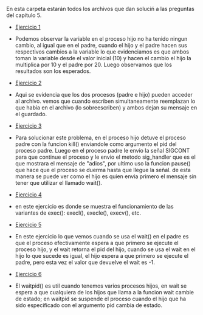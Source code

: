En esta carpeta estarán todos los archivos que dan soluciń a las preguntas
del capítulo 5.

* [Ejercicio 1](ej1.c) 
* Podemos observar la variable en el proceso hijo no ha tenido ningun cambio, al igual
  que en el padre, cuando el hijo y el padre hacen sus respectivos cambios a la variable
  lo que evidenciamos es que ambos toman la variable desde el valor inicial (10) y hacen el  cambio
  el hijo la multiplica por 10 y el padre por 20. Luego observamos que los resultados son los esperados.



* [Ejercicio 2](ej2.c)
* Aqui se evidencia que los dos procesos (padre e hijo) pueden acceder al archivo.
  vemos que cuando escriben simultaneamente reemplazan lo que habia en el archivo (lo sobreescriben)
  y ambos dejan su mensaje en el guardado. 


* [Ejercicio 3](ej3.c)
* Para solucionar este problema, en el proceso hijo detuve el proceso padre con la funcion kill() enviandole
  como argumento el pid del proceso padre.
  Luego en el proceso padre le envio la señal SIGCONT para que continue el proceso y le envio el metodo
  sig_handler que es el que mostrara el mensaje de "adios", por ultimo uso la funcion pause() que hace
  que el proceso se duerma hasta que llegue la señal.
  de esta manera se puede ver como el hijo es quien envia primero el mensaje sin tener que utilizar
  el llamado wait().


* [Ejercicio 4](ej4.c)
* en este ejercicio es donde se muestra el funcionamiento de las variantes de exec(): execl(), execle(),
  execv(), etc. 



* [Ejercicio 5](ej5.c)
* En este ejercicio lo que vemos cuando se usa el wait() en el padre es que el proceso efectivamente espera
  a que primero se ejecute el proceso hijo, y el wait retorna el pid del hijo, cuando se usa el wait en el hijo
  lo que sucede es igual, el hijo espera a que primero se ejecute el padre, pero esta vez el valor que devuelve
  el wait es -1.


* [Ejercicio 6](ej6.c)
* El waitpid() es util cuando tenemos varios procesos hijos, en wait se espera a que cualquiera de los hijos
  que llama  a la funcion wait cambie de estado; en waitpid se suspende el proceso cuando el hijo que ha sido
  especificado con el argumento pid cambia de estado. 
